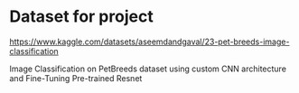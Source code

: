  # Dataset for project
https://www.kaggle.com/datasets/aseemdandgaval/23-pet-breeds-image-classification

Image Classification on PetBreeds dataset using custom CNN architecture and Fine-Tuning Pre-trained Resnet
